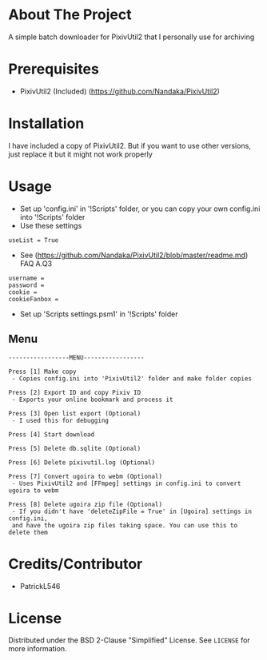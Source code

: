 # About The Project
A simple batch downloader for PixivUtil2 that I personally use for archiving

# Prerequisites
 - PixivUtil2 (Included) (https://github.com/Nandaka/PixivUtil2)

# Installation
I have included a copy of PixivUtil2. But if you want to use other versions, just replace it but it might not work properly

# Usage
 - Set up 'config.ini' in '!Scripts' folder, or you can copy your own config.ini into '!Scripts' folder
 - Use these settings
```
useList = True
```
 - See (https://github.com/Nandaka/PixivUtil2/blob/master/readme.md) FAQ A.Q3
```
username =
password =
cookie =
cookieFanbox =
```
 - Set up 'Scripts settings.psm1' in '!Scripts' folder

## Menu
```
-----------------MENU-----------------

Press [1] Make copy
 - Copies config.ini into 'PixivUtil2' folder and make folder copies

Press [2] Export ID and copy Pixiv ID
 - Exports your online bookmark and process it

Press [3] Open list export (Optional)
 - I used this for debugging

Press [4] Start download

Press [5] Delete db.sqlite (Optional)

Press [6] Delete pixivutil.log (Optional)

Press [7] Convert ugoira to webm (Optional)
 - Uses PixivUtil2 and [FFmpeg] settings in config.ini to convert ugoira to webm

Press [8] Delete ugoira zip file (Optional)
 - If you didn't have 'deleteZipFile = True' in [Ugoira] settings in config.ini,
 and have the ugoira zip files taking space. You can use this to delete them
```

# Credits/Contributor
 - PatrickL546

# License

Distributed under the BSD 2-Clause "Simplified" License. See `LICENSE` for more information.